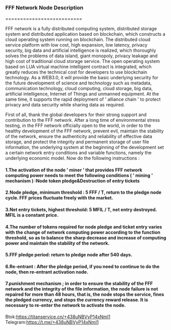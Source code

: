 ### FFF Network Node Description
==========================
 
FFF network is a fully distributed computing system, distributed storage system and distributed application based on blockchain, which constructs a cloud operating system running on blockchain. The distributed cloud service platform with low cost, high expansion, low latency, privacy security, big data and artificial intelligence is realized, which thoroughly solves the problems of data island, giant monopoly, privacy leakage and high cost of traditional cloud storage service. The open operating system based on LUA virtual machine intelligent contract is integrated, which greatly reduces the technical cost for developers to use blockchain technology. As a WEB3.0, it will provide the basic underlying security for the future development of science and technology such as metadata, communication technology, cloud computing, cloud storage, big data, artificial intelligence, Internet of Things and unmanned equipment. At the same time, it supports the rapid deployment of ' alliance chain ' to protect privacy and data security while sharing data as required.


First of all, thank the global developers for their strong support and contribution to the FFF network. After a long time of environmental stress testing, in the FFF network officially open to the world, in order to the healthy development of the FFF network, prevent evil, maintain the stability of the network, ensure the authenticity and reliability of effective data storage, and protect the integrity and permanent storage of user file information, the underlying system at the beginning of the development set a certain network entry conditions and variable functions, namely the underlying economic model. Now do the following instructions :


#### 1.The activation of the node ' miner ' that provides FFF network computing power needs to meet the following conditions ( ' mining ' mechanism ) :Node token pledge&Destruction of entry tickets

#### 2.Node pledge, minimum threshold : 5 FFF / T, return to the pledge node cycle. FFF prices fluctuate freely with the market.

#### 3.Net entry tickets, highest threshold: 5 MFIL / T, net entry destroyed. MFIL is a constant price. 

#### 4.The number of tokens required for node pledge and ticket entry varies with the change of network computing power according to the function threshold, so as to balance the sharp decrease and increase of computing power and maintain the stability of the network.

#### 5.FFF pledge period: return to pledge node after 540 days.

#### 6.Re-entrant : After the pledge period, if you need to continue to do the node, then re-entrant activation node.

#### 7.punishment mechanism ; in order to ensure the stability of the FFF network and the integrity of the file information, the node failure is not repaired for more than 48 hours, that is, the node stops the service, fines the pledged currency, and stops the currency reward release. It is necessary to re-enter the network to activate the node.


Btok:https://titanservice.cn/+438uNBVyP14xNmI1
Telegram:https://t.me/+438uNBVyP14xNmI1
